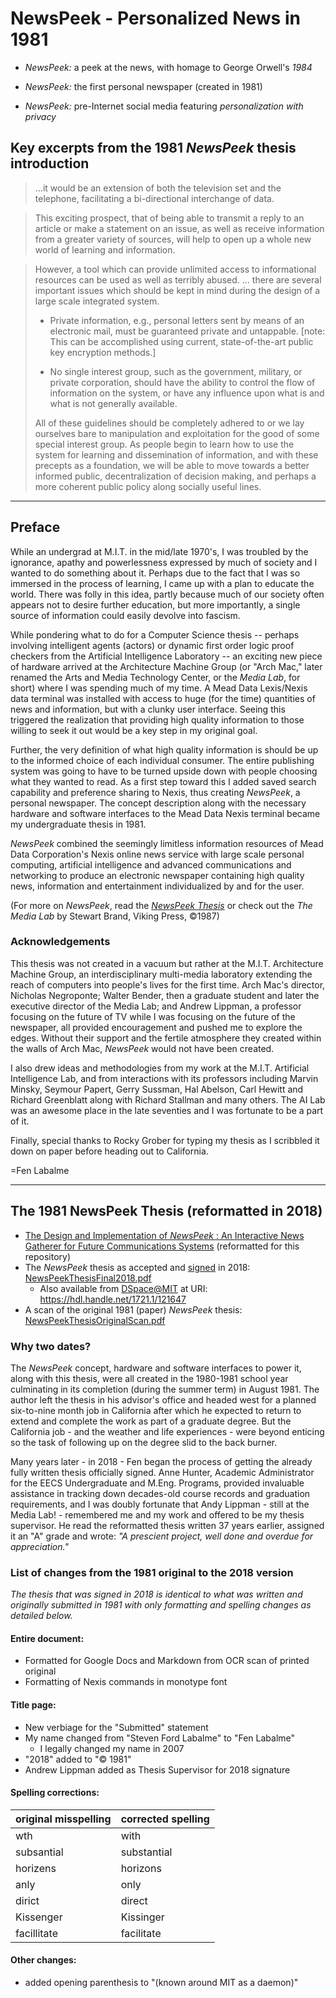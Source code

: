 # NewsPeek - Personalized News in 1981

* _NewsPeek:_ a peek at the news, with homage to George Orwell's _1984_

* _NewsPeek:_ the first personal newspaper (created in 1981)

* _NewsPeek:_ pre-Internet social media featuring _personalization with privacy_

## Key excerpts from the 1981 _NewsPeek_ thesis introduction

> ...it would be an extension of both the television set and the telephone, facilitating a
> bi-directional interchange of data.

> This exciting prospect, that of being able to transmit a reply to an article or make a
> statement on an issue, as well as receive information from a greater variety of sources,
> will help to open up a whole new world of learning and information.

> However, a tool which can provide unlimited access to informational resources can be
> used as well as terribly abused. ... there are several important issues which should be
> kept in mind during the design of a large scale integrated system.
>
> * Private information, e.g., personal letters sent by means of an electronic mail, must
>   be guaranteed private and untappable. \[note: This can be accomplished using current,
>   state-of-the-art public key encryption methods.\]
> 
> * No single interest group, such as the government, military, or private corporation,
>   should have the ability to control the flow of information on the system, or have any
>   influence upon what is and what is not generally available.
>
> All of these guidelines should be completely adhered to or we lay ourselves bare to
> manipulation and exploitation for the good of some special interest group. As people
> begin to learn how to use the system for learning and dissemination of information, and
> with these precepts as a foundation, we will be able to move towards a better informed
> public, decentralization of decision making, and perhaps a more coherent public policy
> along socially useful lines.

----

## Preface

While an undergrad at M.I.T. in the mid/late 1970's, I was troubled by the ignorance, apathy and powerlessness expressed by much of society and I wanted to do something about it. Perhaps due to the fact that I was so immersed in the process of learning, I came up with a plan to educate the world. There was folly in this idea, partly because much of our society often appears not to desire further education, but more importantly, a single source of information could easily devolve into fascism.

While pondering what to do for a Computer Science thesis -- perhaps involving intelligent agents (actors) or dynamic first order logic proof checkers from the Artificial Intelligence Laboratory -- an exciting new piece of hardware arrived at the Architecture Machine Group (or "Arch Mac," later renamed the Arts and Media Technology Center, or the _Media Lab_, for short) where I was spending much of my time. A Mead Data Lexis/Nexis data terminal was installed with access to huge (for the time) quantities of news and information, but with a clunky user interface. Seeing this triggered the realization that providing high quality information to those willing to seek it out would be a key step in my original goal.

Further, the very definition of what high quality information is should be up to the informed choice of each individual consumer. The entire publishing system was going to have to be turned upside down with people choosing what they wanted to read. As a first step toward this I added saved search capability and preference sharing to Nexis, thus creating _NewsPeek_, a personal newspaper. The concept description along with the necessary hardware and software interfaces to the Mead Data Nexis terminal became my undergraduate thesis in 1981.

_NewsPeek_ combined the seemingly limitless information resources of Mead Data Corporation's Nexis online news service with large scale personal computing, artificial intelligence and advanced communications and networking to produce an electronic newspaper containing high quality news, information and entertainment individualized by and for the user.

(For more on _NewsPeek_, read the [_NewsPeek Thesis_](thesis.md) or check out the _The Media Lab_ by Stewart Brand, Viking Press, ©1987)

### Acknowledgements

This thesis was not created in a vacuum but rather at the M.I.T. Architecture Machine Group, an interdisciplinary multi-media laboratory extending the reach of computers into people's lives for the first time. Arch Mac's director, Nicholas Negroponte; Walter Bender, then a graduate student and later the executive director of the Media Lab; and Andrew Lippman, a professor focusing on the future of TV while I was focusing on the future of the newspaper, all provided encouragement and pushed me to explore the edges. Without their support and the fertile atmosphere they created within the walls of Arch Mac, _NewsPeek_  would not have been created.

I also drew ideas and methodologies from my work at the M.I.T. Artificial Intelligence Lab, and from interactions with its professors including Marvin Minsky, Seymour Papert, Gerry Sussman, Hal Abelson, Carl Hewitt and Richard Greenblatt along with Richard Stallman and many others. The AI Lab was an awesome place in the late seventies and I was fortunate to be a part of it.

Finally, special thanks to Rocky Grober for typing my thesis as I scribbled it down on paper before heading out to California.

=Fen Labalme

----

## The 1981 NewsPeek Thesis (reformatted in 2018)

* [The Design and Implementation of _NewsPeek_ : An Interactive News Gatherer for Future Communications Systems](thesis.md) (reformatted for this repository)
* The _NewsPeek_ thesis as accepted and [signed](assets/20180827_NewsPeek_Signatures.pdf) in 2018:
[NewsPeekThesisFinal2018.pdf](assets/NewsPeekThesisFinal2018.pdf)
   * Also available from [DSpace@MIT](https://dspace.mit.edu/handle/1721.1/121647) at URI: <https://hdl.handle.net/1721.1/121647>
* A scan of the original 1981 (paper) _NewsPeek_ thesis: [NewsPeekThesisOriginalScan.pdf](assets/NewsPeekThesisOriginalScan.pdf)

### Why two dates?

The _NewsPeek_ concept, hardware and software interfaces to power it, along with this thesis, were all created in the 1980-1981 school year culminating in its completion (during the summer term) in August 1981. The author left the thesis in his advisor's office and headed west for a planned six-to-nine month job in California after which he expected to return to extend and complete the work as part of a graduate degree. But the California job - and the weather and life experiences - were beyond enticing so the task of following up on the degree slid to the back burner.

Many years later - in 2018 - Fen began the process of getting the already fully written thesis officially signed. Anne Hunter, Academic Administrator for the EECS Undergraduate and M.Eng. Programs, provided invaluable assistance in tracking down decades-old course records and graduation requirements, and I was doubly fortunate that Andy Lippman - still at the Media Lab! - remembered me and my work and offered to be my thesis supervisor. He read the reformatted thesis written 37 years earlier, assigned it an "A" grade and wrote: _"A prescient project, well done and overdue for appreciation."_

### List of changes from the 1981 original to the 2018 version

*The thesis that was signed in 2018 is identical to what was written and originally submitted in 1981 with only formatting and spelling changes as detailed below.*

#### Entire document:
* Formatted for Google Docs and Markdown from OCR scan of printed original
* Formatting of Nexis commands in monotype font

#### Title page:
* New verbiage for the "Submitted" statement
* My name changed from "Steven Ford Labalme" to "Fen Labalme"
   * I legally changed my name in 2007
* "2018" added to "© 1981"
* Andrew Lippman added as Thesis Supervisor for 2018 signature

#### Spelling corrections:
| original misspelling | corrected spelling |
|----------------------|--------------------|
| wth                  | with               |
| subsantial           | substantial        |
| horizens             | horizons           |
| anly                 | only               |
| dirict               | direct             |
| Kissenger            | Kissinger          |
| facillitate          | facilitate         |

#### Other changes:
* added opening parenthesis to "(known around MIT as a daemon)"
